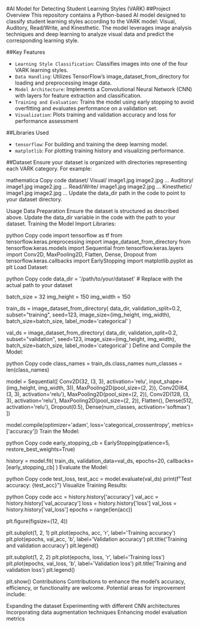 #AI Model for Detecting Student Learning Styles (VARK)
##Project Overview
This repository contains a Python-based AI model designed to classify student learning styles according to the VARK model: Visual, Auditory, Read/Write, and Kinesthetic. The model leverages image analysis techniques and deep learning to analyze visual data and predict the corresponding learning style.

##Key Features
- `Learning Style Classification`: Classifies images into one of the four VARK learning styles.
- `Data Handling`: Utilizes TensorFlow’s image_dataset_from_directory for loading and preprocessing image data.
- `Model Architecture`: Implements a Convolutional Neural Network (CNN) with layers for feature extraction and classification.
- `Training and Evaluation`: Trains the model using early stopping to avoid overfitting and evaluates performance on a validation set.
- `Visualization`: Plots training and validation accuracy and loss for performance assessment

##Libraries Used
- `tensorflow`: For building and training the deep learning model.
- `matplotlib`: For plotting training history and visualizing performance.

##Dataset
Ensure your dataset is organized with directories representing each VARK category. For example:

mathematica
Copy code
dataset/
  Visual/
    image1.jpg
    image2.jpg
    ...
  Auditory/
    image1.jpg
    image2.jpg
    ...
  Read/Write/
    image1.jpg
    image2.jpg
    ...
  Kinesthetic/
    image1.jpg
    image2.jpg
    ...
Update the data_dir path in the code to point to your dataset directory.

Usage
Data Preparation
Ensure the dataset is structured as described above.
Update the data_dir variable in the code with the path to your dataset.
Training the Model
Import Libraries:

python
Copy code
import tensorflow as tf
from tensorflow.keras.preprocessing import image_dataset_from_directory
from tensorflow.keras.models import Sequential
from tensorflow.keras.layers import Conv2D, MaxPooling2D, Flatten, Dense, Dropout
from tensorflow.keras.callbacks import EarlyStopping
import matplotlib.pyplot as plt
Load Dataset:

python
Copy code
data_dir = '/path/to/your/dataset'  # Replace with the actual path to your dataset

batch_size = 32
img_height = 150
img_width = 150

train_ds = image_dataset_from_directory(
    data_dir,
    validation_split=0.2,
    subset="training",
    seed=123,
    image_size=(img_height, img_width),
    batch_size=batch_size,
    label_mode='categorical'
)

val_ds = image_dataset_from_directory(
    data_dir,
    validation_split=0.2,
    subset="validation",
    seed=123,
    image_size=(img_height, img_width),
    batch_size=batch_size,
    label_mode='categorical'
)
Define and Compile the Model:

python
Copy code
class_names = train_ds.class_names
num_classes = len(class_names)

model = Sequential([
    Conv2D(32, (3, 3), activation='relu', input_shape=(img_height, img_width, 3)),
    MaxPooling2D(pool_size=(2, 2)),
    Conv2D(64, (3, 3), activation='relu'),
    MaxPooling2D(pool_size=(2, 2)),
    Conv2D(128, (3, 3), activation='relu'),
    MaxPooling2D(pool_size=(2, 2)),
    Flatten(),
    Dense(512, activation='relu'),
    Dropout(0.5),
    Dense(num_classes, activation='softmax')
])

model.compile(optimizer='adam',
              loss='categorical_crossentropy',
              metrics=['accuracy'])
Train the Model:

python
Copy code
early_stopping_cb = EarlyStopping(patience=5, restore_best_weights=True)

history = model.fit(
    train_ds,
    validation_data=val_ds,
    epochs=20,
    callbacks=[early_stopping_cb]
)
Evaluate the Model:

python
Copy code
test_loss, test_acc = model.evaluate(val_ds)
print(f"Test accuracy: {test_acc}")
Visualize Training Results:

python
Copy code
acc = history.history['accuracy']
val_acc = history.history['val_accuracy']
loss = history.history['loss']
val_loss = history.history['val_loss']
epochs = range(len(acc))

plt.figure(figsize=(12, 4))

plt.subplot(1, 2, 1)
plt.plot(epochs, acc, 'r', label='Training accuracy')
plt.plot(epochs, val_acc, 'b', label='Validation accuracy')
plt.title('Training and validation accuracy')
plt.legend()

plt.subplot(1, 2, 2)
plt.plot(epochs, loss, 'r', label='Training loss')
plt.plot(epochs, val_loss, 'b', label='Validation loss')
plt.title('Training and validation loss')
plt.legend()

plt.show()
Contributions
Contributions to enhance the model’s accuracy, efficiency, or functionality are welcome. Potential areas for improvement include:

Expanding the dataset
Experimenting with different CNN architectures
Incorporating data augmentation techniques
Enhancing model evaluation metrics


